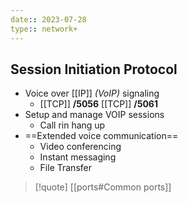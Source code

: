 ```yaml
---
date:: 2023-07-28
type:: network+
---
```

## Session Initiation Protocol 

- Voice over [[IP]] *(VoIP)* signaling 
	- [[TCP]] **/5056** [[TCP]] **/5061**
- Setup and manage VOIP sessions 
	- Call rin hang up 
- ==Extended voice communication==
	- Video conferencing 
	- Instant messaging 
	- File Transfer 


>[!quote] [[ports#Common ports]]
